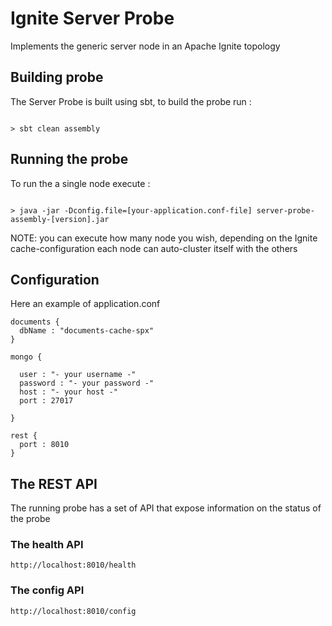 # Ignite Server Probe

Implements the generic server node in an Apache Ignite topology


## Building probe

The Server Probe is built using sbt, to build the probe run :  

```

> sbt clean assembly

```


## Running the probe

To run the a single node execute :

```

> java -jar -Dconfig.file=[your-application.conf-file] server-probe-assembly-[version].jar

```

NOTE: you can execute how many node you wish, depending on the Ignite cache-configuration each node can auto-cluster itself with the others

## Configuration

Here an example of application.conf 

```
documents {
  dbName : "documents-cache-spx"
}

mongo {

  user : "- your username -"
  password : "- your password -"
  host : "- your host -"
  port : 27017

}

rest {
  port : 8010
}
```


## The REST API

The running probe has a set of API that expose information on the status of the probe

### The health API

```
http://localhost:8010/health
```


### The config API
```
http://localhost:8010/config
```
